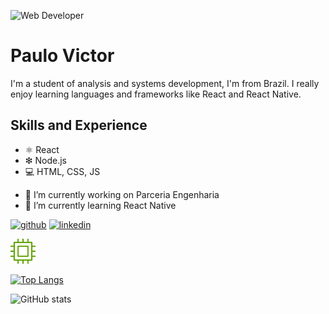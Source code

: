 ![Web Developer](https://media-exp1.licdn.com/dms/image/D4D16AQGPHLOAUdb5EQ/profile-displaybackgroundimage-shrink_350_1400/0/1667151172188?e=1672876800&v=beta&t=eeFVtQqetN1Ln2oFGb7JSYPi47TgPnKns_wLVOt35E8)

# Paulo Victor
I'm a student of analysis and systems development, I'm from Brazil. I really enjoy learning languages and frameworks like React and React Native.

## Skills and Experience
* ⚛ React
* ❇ Node.js
* 💻 HTML, CSS, JS

- 🔭 I’m currently working on Parceria Engenharia 
- 🌱 I’m currently learning React Native 


[<img src='https://cdn.jsdelivr.net/npm/simple-icons@3.0.1/icons/github.svg' alt='github' height='40'>](https://github.com/pv-oliveira)  [<img src='https://cdn.jsdelivr.net/npm/simple-icons@3.0.1/icons/linkedin.svg' alt='linkedin' height='40'>](https://www.linkedin.com/in/paulo-v-oliveira/)  

<a href='https://docs.github.com/en/developers'><img src='https://raw.githubusercontent.com/acervenky/animated-github-badges/master/assets/devbadge.gif' width='40' height='40'></a> 

[![Top Langs](https://github-readme-stats.vercel.app/api/top-langs/?username=pv-oliveira)](https://github.com/anuraghazra/github-readme-stats)

![GitHub stats](https://github-readme-stats.vercel.app/api?username=pv-oliveira&show_icons=true)  

